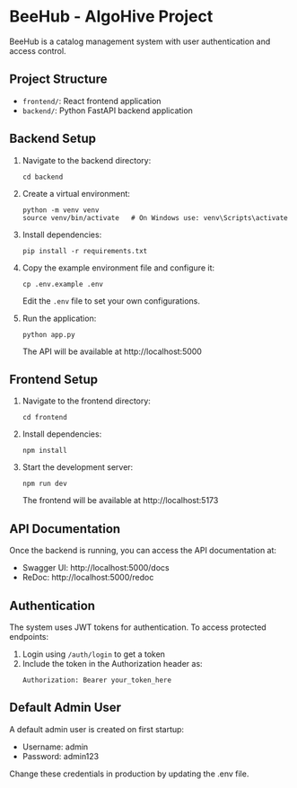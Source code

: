 # BeeHub - AlgoHive Project

BeeHub is a catalog management system with user authentication and access control.

## Project Structure

- `frontend/`: React frontend application
- `backend/`: Python FastAPI backend application

## Backend Setup

1. Navigate to the backend directory:

   ```
   cd backend
   ```

2. Create a virtual environment:

   ```
   python -m venv venv
   source venv/bin/activate   # On Windows use: venv\Scripts\activate
   ```

3. Install dependencies:

   ```
   pip install -r requirements.txt
   ```

4. Copy the example environment file and configure it:

   ```
   cp .env.example .env
   ```

   Edit the `.env` file to set your own configurations.

5. Run the application:
   ```
   python app.py
   ```
   The API will be available at http://localhost:5000

## Frontend Setup

1. Navigate to the frontend directory:

   ```
   cd frontend
   ```

2. Install dependencies:

   ```
   npm install
   ```

3. Start the development server:
   ```
   npm run dev
   ```
   The frontend will be available at http://localhost:5173

## API Documentation

Once the backend is running, you can access the API documentation at:

- Swagger UI: http://localhost:5000/docs
- ReDoc: http://localhost:5000/redoc

## Authentication

The system uses JWT tokens for authentication. To access protected endpoints:

1. Login using `/auth/login` to get a token
2. Include the token in the Authorization header as:
   ```
   Authorization: Bearer your_token_here
   ```

## Default Admin User

A default admin user is created on first startup:

- Username: admin
- Password: admin123

Change these credentials in production by updating the .env file.
